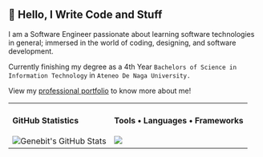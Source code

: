 ## 👋 **Hello, I Write Code and Stuff**

I am a Software Engineer passionate about learning software technologies in general; immersed in the world of coding, designing, and software development.

Currently finishing my degree as a 4th Year `Bachelors of Science in Information Technology` in `Ateneo De Naga University.` 

View my [professional portfolio](https://genbit-portfolio.web.app/) to know more about me!

<table>
  <tr>
    <td valign="top">
      <h4>GitHub Statistics</h4>
      <img src="https://github-readme-stats.vercel.app/api?username=genebit&show_icons=true&title_color=fff&icon_color=79ff97&text_color=9f9f9f&bg_color=151515" alt="Genebit's GitHub Stats">
    </td>
    <td valign="top">
      <h4>Tools • Languages • Frameworks</h4>
      <img src="https://go-skill-icons.vercel.app/api/icons?i=mongodb,plsql,oracle,livewire,dotnet,express,firebase,gcp,digitalocean,java,laravel,nodejs,php,python,alpinejs,cs,css,dart,html,js,typescript,react,sass,unity,docker,githubactions,git,gitlab&perline=10"/>
    </td>
  </tr>
</table>
